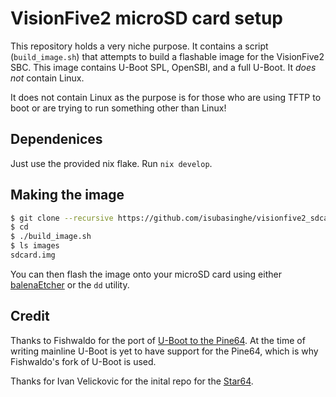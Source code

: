 # VisionFive2 microSD card setup

This repository holds a very niche purpose. It contains a script (`build_image.sh`)
that attempts to build a flashable image for the VisionFive2 SBC. This image
contains U-Boot SPL, OpenSBI, and a full U-Boot. It *does not* contain Linux.

It does not contain Linux as the purpose is for those who are using TFTP to boot
or are trying to run something other than Linux! 

## Dependenices
Just use the provided nix flake. 
Run `nix develop`.

## Making the image

```sh
$ git clone --recursive https://github.com/isubasinghe/visionfive2_sdcard.git
$ cd 
$ ./build_image.sh
$ ls images
sdcard.img
```

You can then flash the image onto your microSD card using either
[balenaEtcher](https://www.balena.io/etcher) or the `dd` utility.

## Credit

Thanks to Fishwaldo for the port of [U-Boot to the Pine64](https://github.com/Fishwaldo/u-boot).
At the time of writing mainline U-Boot is yet to have support for the Pine64, which is why
Fishwaldo's fork of U-Boot is used.

Thanks for Ivan Velickovic for the inital repo for the [Star64](https://github.com/Ivan-Velickovic/star64_sdcard). 

